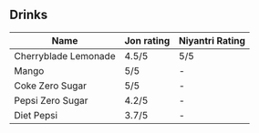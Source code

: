 ## Drinks
Name| Jon rating | Niyantri Rating
------|------|--------------------
Cherryblade Lemonade | 4.5/5 | 5/5
Mango | 5/5| -
Coke Zero Sugar | 5/5 | -
Pepsi Zero Sugar | 4.2/5 | -
Diet Pepsi | 3.7/5 | -